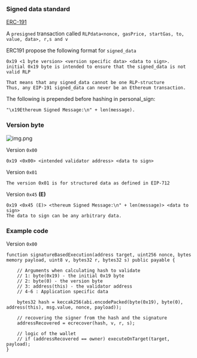 ### Signed data standard
[ERC-191](https://eips.ethereum.org/EIPS/eip-191)

A `presigned` transaction called `RLPdata<nonce, gasPrice, startGas, to, value, data>, r,s and v`

ERC191 propose the following format for `signed_data`

```text
0x19 <1 byte version> <version specific data> <data to sign>.
initial 0x19 byte is intended to ensure that the signed_data is not valid RLP
```

```text
That means that any signed_data cannot be one RLP-structure
Thus, any EIP-191 signed_data can never be an Ethereum transaction.
```

The following is prepended before hashing in personal_sign:
```text
"\x19Ethereum Signed Message:\n" + len(message).
```

### Version byte
![img.png](contracts/common/signing/eip191/img.png)

Version `0x00`
```text
0x19 <0x00> <intended validator address> <data to sign>
```

Version `0x01`
```text
The version 0x01 is for structured data as defined in EIP-712
```

Version `0x45` **(E)**
```text
0x19 <0x45 (E)> <thereum Signed Message:\n" + len(message)> <data to sign>
The data to sign can be any arbitrary data.

```

### Example code
Version `0x00`
```solidity
function signatureBasedExecution(address target, uint256 nonce, bytes memory payload, uint8 v, bytes32 r, bytes32 s) public payable {
        
    // Arguments when calculating hash to validate
    // 1: byte(0x19) - the initial 0x19 byte
    // 2: byte(0) - the version byte
    // 3: address(this) - the validator address
    // 4-6 : Application specific data

    bytes32 hash = keccak256(abi.encodePacked(byte(0x19), byte(0), address(this), msg.value, nonce, payload));

    // recovering the signer from the hash and the signature
    addressRecovered = ecrecover(hash, v, r, s);
   
    // logic of the wallet
    // if (addressRecovered == owner) executeOnTarget(target, payload);
}
```